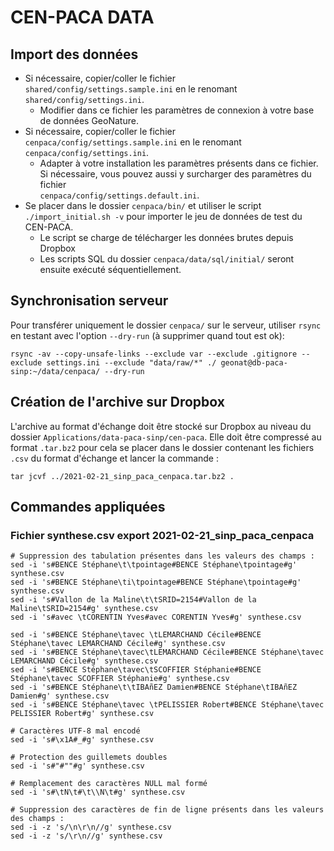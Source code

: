 # CEN-PACA DATA

## Import des données

* Si nécessaire, copier/coller le fichier `shared/config/settings.sample.ini` 
en le renomant `shared/config/settings.ini`.
    * Modifier dans ce fichier les paramètres de connexion à votre base de données GeoNature.
* Si nécessaire, copier/coller le fichier `cenpaca/config/settings.sample.ini` 
en le renomant `cenpaca/config/settings.ini`.
    * Adapter à votre installation les paramètres présents dans ce fichier. Si 
    nécessaire, vous pouvez aussi y surcharger des paramètres du fichier  
    `cenpaca/config/settings.default.ini`.
* Se placer dans le dossier `cenpaca/bin/` et utiliser le script 
`./import_initial.sh -v` pour importer le jeu de données de test du CEN-PACA.
    * Le script se charge de télécharger les données brutes depuis Dropbox
    * Les scripts SQL du dossier `cenpaca/data/sql/initial/` seront ensuite exécuté séquentiellement.

## Synchronisation serveur

Pour transférer uniquement le dossier `cenpaca/` sur le serveur, utiliser `rsync` 
en testant avec l'option `--dry-run` (à supprimer quand tout est ok):

```
rsync -av --copy-unsafe-links --exclude var --exclude .gitignore --exclude settings.ini --exclude "data/raw/*" ./ geonat@db-paca-sinp:~/data/cenpaca/ --dry-run
```

## Création de l'archive sur Dropbox

L'archive au format d'échange doit être stocké sur Dropbox au niveau du dossier 
`Applications/data-paca-sinp/cen-paca`.
Elle doit être compressé au format `.tar.bz2` pour cela se placer dans le
dossier contenant les fichiers `.csv` du format d'échange et lancer la commande :
```
tar jcvf ../2021-02-21_sinp_paca_cenpaca.tar.bz2 .
```

## Commandes appliquées
### Fichier synthese.csv export 2021-02-21_sinp_paca_cenpaca
```
# Suppression des tabulation présentes dans les valeurs des champs :
sed -i 's#BENCE Stéphane\t\tpointage#BENCE Stéphane\tpointage#g' synthese.csv
sed -i 's#BENCE Stéphane\ti\tpointage#BENCE Stéphane\tpointage#g' synthese.csv
sed -i 's#Vallon de la Maline\t\tSRID=2154#Vallon de la Maline\tSRID=2154#g' synthese.csv
sed -i 's#avec \tCORENTIN Yves#avec CORENTIN Yves#g' synthese.csv

sed -i 's#BENCE Stéphane\tavec \tLEMARCHAND Cécile#BENCE Stéphane\tavec LEMARCHAND Cécile#g' synthese.csv
sed -i 's#BENCE Stéphane\tavec\tLEMARCHAND Cécile#BENCE Stéphane\tavec LEMARCHAND Cécile#g' synthese.csv
sed -i 's#BENCE Stéphane\tavec\tSCOFFIER Stéphanie#BENCE Stéphane\tavec SCOFFIER Stéphanie#g' synthese.csv
sed -i 's#BENCE Stéphane\t\tIBAñEZ Damien#BENCE Stéphane\tIBAñEZ Damien#g' synthese.csv
sed -i 's#BENCE Stéphane\tavec \tPELISSIER Robert#BENCE Stéphane\tavec PELISSIER Robert#g' synthese.csv

# Caractères UTF-8 mal encodé
sed -i 's#\x1A#_#g' synthese.csv

# Protection des guillemets doubles
sed -i 's#"#""#g' synthese.csv

# Remplacement des caractères NULL mal formé
sed -i 's#\tN\t#\t\\N\t#g' synthese.csv

# Suppression des caractères de fin de ligne présents dans les valeurs des champs :
sed -i -z 's/\n\r\n//g' synthese.csv
sed -i -z 's/\r\n//g' synthese.csv
```
